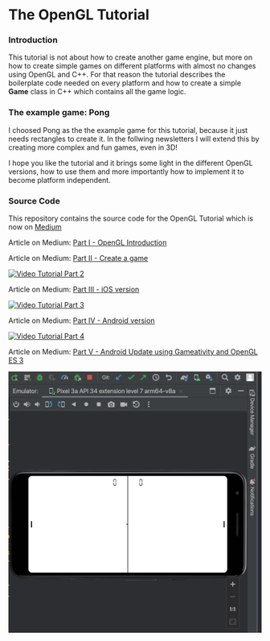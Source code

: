 # The OpenGL Tutorial

### Introduction
This tutorial is not about how to create another game engine, but more on how to create simple games on different platforms with almost no changes using OpenGL and C++.
For that reason the tutorial describes the boilerplate code needed on every platform and how to create a simple **Game** class in C++ which contains all the game logic.


### The example game: Pong
I choosed Pong as the the example game for this tutorial, because it just needs rectangles
to create it. In the follwing newsletters I will extend this by creating more complex and fun games, even in 3D!

I hope you like the tutorial and it brings some light in the different OpenGL versions, how to use them and more importantly how to implement it to become platform independent.


### Source Code
This repository contains the source code for the OpenGL Tutorial which is now on [Medium](https://rogerboesch.medium.com/part-1-opengl-is-apple-killing-it-3508fda24a58)

Article on Medium: [Part I - OpenGL Introduction](https://rogerboesch.medium.com/part-1-opengl-is-apple-killing-it-3508fda24a58)

Article on Medium: [Part II - Create a game](https://rogerboesch.medium.com/the-opengl-tutorial-part-ii-28e89600565e)

[![Video Tutorial Part 2](https://img.youtube.com/vi/ijuXTnqpZrA/0.jpg)](https://www.youtube.com/watch?v=ijuXTnqpZrA)

Article on Medium: [Part III - iOS version](https://rogerboesch.medium.com/the-opengl-tutorial-part-iii-47adb24ec32e)

[![Video Tutorial Part 3](https://img.youtube.com/vi/b7bBmABdUE8/0.jpg)](https://www.youtube.com/watch?v=b7bBmABdUE8)

Article on Medium: [Part IV - Android version](https://rogerboesch.medium.com/the-opengl-tutorial-part-iv-b2e044a21eea)

[![Video Tutorial Part 4](https://img.youtube.com/vi/0Mj-r7JjpeE/0.jpg)](https://www.youtube.com/watch?v=0Mj-r7JjpeE)

Article on Medium: [Part V - Android Update using Gameativity and OpenGL ES 3](https://rogerboesch.medium.com/the-opengl-tutorial-part-iv-b2e044a21eea)

![Screenshot](assets/partv.png)